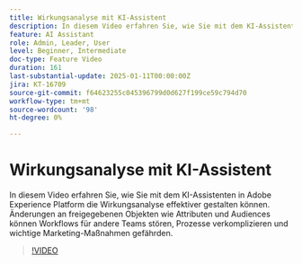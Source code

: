 ```yaml
---
title: Wirkungsanalyse mit KI-Assistent
description: In diesem Video erfahren Sie, wie Sie mit dem KI-Assistenten in Adobe Experience Platform die Wirkungsanalyse effektiver gestalten können. Änderungen an freigegebenen Objekten wie Attributen und Audiences können Workflows für andere Teams stören, Prozesse verkomplizieren und wichtige Marketing-Maßnahmen gefährden.
feature: AI Assistant
role: Admin, Leader, User
level: Beginner, Intermediate
doc-type: Feature Video
duration: 161
last-substantial-update: 2025-01-11T00:00:00Z
jira: KT-16709
source-git-commit: f64623255c045396799d0d627f199ce59c794d70
workflow-type: tm+mt
source-wordcount: '98'
ht-degree: 0%

---
```



# Wirkungsanalyse mit KI-Assistent

In diesem Video erfahren Sie, wie Sie mit dem KI-Assistenten in Adobe Experience Platform die Wirkungsanalyse effektiver gestalten können. Änderungen an freigegebenen Objekten wie Attributen und Audiences können Workflows für andere Teams stören, Prozesse verkomplizieren und wichtige Marketing-Maßnahmen gefährden.

>[!VIDEO](https://video.tv.adobe.com/v/3441689/?learn=on&enablevpops&captions=ger)
